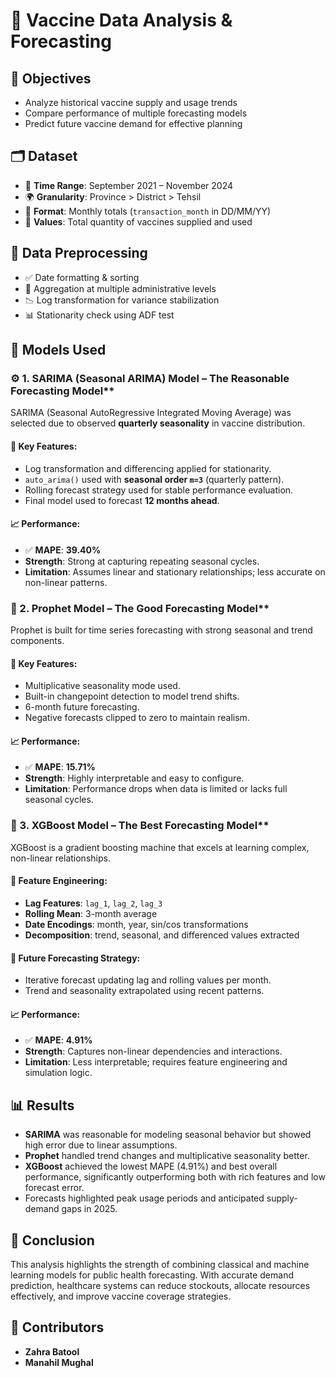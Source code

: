 # 💉 Vaccine Data Analysis & Forecasting


## 🎯 Objectives

* Analyze historical vaccine supply and usage trends
* Compare performance of multiple forecasting models
* Predict future vaccine demand for effective planning


## 🗂️ Dataset

* 📆 **Time Range**: September 2021 – November 2024
* 🌍 **Granularity**: Province > District > Tehsil
* 🧾 **Format**: Monthly totals (`transaction_month` in DD/MM/YY)
* 🔢 **Values**: Total quantity of vaccines supplied and used


## 🧹 Data Preprocessing

* ✅ Date formatting & sorting
* 🔁 Aggregation at multiple administrative levels
* 📉 Log transformation for variance stabilization
* 📊 Stationarity check using ADF test


## 🔮 Models Used

### ⚙️ 1. SARIMA (Seasonal ARIMA) Model – The Reasonable Forecasting Model**

SARIMA (Seasonal AutoRegressive Integrated Moving Average) was selected due to observed **quarterly seasonality** in vaccine distribution.

#### 🔧 Key Features:

* Log transformation and differencing applied for stationarity.
* `auto_arima()` used with **seasonal order `m=3`** (quarterly pattern).
* Rolling forecast strategy used for stable performance evaluation.
* Final model used to forecast **12 months ahead**.

#### 📈 Performance:

* ✅ **MAPE**: **39.40%**
* **Strength**: Strong at capturing repeating seasonal cycles.
* **Limitation**: Assumes linear and stationary relationships; less accurate on non-linear patterns.

### 🧙 2. Prophet Model – The Good Forecasting Model**

Prophet is built for time series forecasting with strong seasonal and trend components.

#### 🔧 Key Features:

* Multiplicative seasonality mode used.
* Built-in changepoint detection to model trend shifts.
* 6-month future forecasting.
* Negative forecasts clipped to zero to maintain realism.

#### 📈 Performance:

* ✅ **MAPE**: **15.71%**
* **Strength**: Highly interpretable and easy to configure.
* **Limitation**: Performance drops when data is limited or lacks full seasonal cycles.

### 🤖 3. XGBoost Model – The Best Forecasting Model**

XGBoost is a gradient boosting machine that excels at learning complex, non-linear relationships.

#### 🔧 Feature Engineering:

* **Lag Features**: `lag_1`, `lag_2`, `lag_3`
* **Rolling Mean**: 3-month average
* **Date Encodings**: month, year, sin/cos transformations
* **Decomposition**: trend, seasonal, and differenced values extracted

#### 🧠 Future Forecasting Strategy:

* Iterative forecast updating lag and rolling values per month.
* Trend and seasonality extrapolated using recent patterns.

#### 📈 Performance:

* ✅ **MAPE**: **4.91%**
* **Strength**: Captures non-linear dependencies and interactions.
* **Limitation**: Less interpretable; requires feature engineering and simulation logic.


## 📊 Results

* **SARIMA** was reasonable for modeling seasonal behavior but showed high error due to linear assumptions.
* **Prophet** handled trend changes and multiplicative seasonality better.
* **XGBoost** achieved the lowest MAPE (4.91%) and best overall performance, significantly outperforming both with rich features and low forecast error.
* Forecasts highlighted peak usage periods and anticipated supply-demand gaps in 2025.


## 🧾 Conclusion

This analysis highlights the strength of combining classical and machine learning models for public health forecasting. With accurate demand prediction, healthcare systems can reduce stockouts, allocate resources effectively, and improve vaccine coverage strategies.


## 👥 Contributors

* **Zahra Batool**
* **Manahil Mughal**
